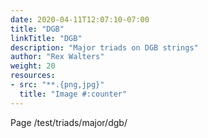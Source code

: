 ```yaml
---
date: 2020-04-11T12:07:10-07:00
title: "DGB"
linkTitle: "DGB"
description: "Major triads on DGB strings"
author: "Rex Walters"
weight: 20
resources:
- src: "**.{png,jpg}"
  title: "Image #:counter"
---
```


Page /test/triads/major/dgb/
